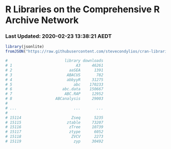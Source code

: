 # R Libraries on the Comprehensive R Archive Network

### Last Updated: 2020-02-23 13:38:21 AEDT

```R
library(jsonlite)
fromJSON("https://raw.githubusercontent.com/stevecondylios/cran-libraries/master/cran-libraries.json")

#                         library downloads
# 1                            A3     46261
# 2                         aaSEA      1391
# 3                        ABACUS       782
# 4                        abbyyR     31275
# 5                           abc    170233
# 6                      abc.data    150667
# 7                       ABC.RAP     12952
# 8                   ABCanalysis     29003
#
# ...                         ...       ...
#
# 15114                      Zseq      5235
# 15115                    ztable     73207
# 15116                     zTree     10739
# 15117                     ztype      6052
# 15118                      ZVCV      2273
# 15119                       zyp     30492



```



































































































































































































































































































































































































































































































































































































































































































































































































































































































































































































































